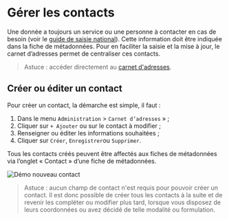 # Gérer les contacts

Une donnée a toujours un service ou une personne à contacter en cas de besoin (voir le [guide de saisie national](http://georezo.net/wiki/main/donnees/inspire/aide_a_la_saisie_des_metadonnees_inspire#organisations_responsables_de_l_etablissement_de_la_gestion_de_la_maintenance_et_de_la_diffusion_des_series_et_services_de_donnees_geographiques)). Cette information doit être indiquée dans la fiche de métadonnées. Pour en faciliter la saisie et la mise à jour, le carnet d’adresses permet de centraliser ces contacts.

> Astuce : accéder directement au [carnet d'adresses](https://app.isogeo.com/admin/address-book).

## Créer ou éditer un contact

Pour créer un contact, la démarche est simple, il faut :

1.	Dans le menu `Administration` > `Carnet d’adresses` » ;
2.	Cliquer sur `+ Ajouter` ou sur le contact à modifier ;
3.	Renseigner ou éditer les informations souhaitées ;
4.	Cliquer sur `Créer`, `Enregistrer`ou `Supprimer`.

Tous les contacts créés peuvent être affectés aux fiches de métadonnées via l’onglet « Contact » d’une fiche de métadonnées.

![Démo nouveau contact](/images/adm_contacts_add.gif "Créer un nouveau contact")

> Astuce : aucun champ de contact n'est requis pour pouvoir créer un contact. Il est donc possible de créer tous les contacts à la suite et de revenir les compléter ou modifier plus tard, lorsque vous disposez de leurs coordonnées ou avez décidé de telle modalité ou formulation.

